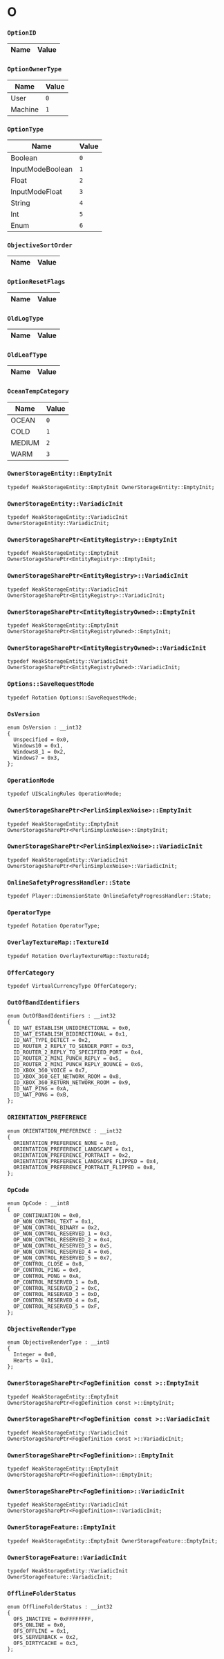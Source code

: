 # O
### `OptionID`
Name | Value
-|-


### `OptionOwnerType`
Name | Value
-|-
User | `0`
Machine | `1`


### `OptionType`
Name | Value
-|-
Boolean | `0`
InputModeBoolean | `1`
Float | `2`
InputModeFloat | `3`
String | `4`
Int | `5`
Enum | `6`


### `ObjectiveSortOrder`
Name | Value
-|-


### `OptionResetFlags`
Name | Value
-|-


### `OldLogType`
Name | Value
-|-


### `OldLeafType`
Name | Value
-|-


### `OceanTempCategory`
Name | Value
-|-
OCEAN | `0`
COLD | `1`
MEDIUM | `2`
WARM | `3`


### `OwnerStorageEntity::EmptyInit`
```
typedef WeakStorageEntity::EmptyInit OwnerStorageEntity::EmptyInit;

```

### `OwnerStorageEntity::VariadicInit`
```
typedef WeakStorageEntity::VariadicInit OwnerStorageEntity::VariadicInit;

```

### `OwnerStorageSharePtr<EntityRegistry>::EmptyInit`
```
typedef WeakStorageEntity::EmptyInit OwnerStorageSharePtr<EntityRegistry>::EmptyInit;

```

### `OwnerStorageSharePtr<EntityRegistry>::VariadicInit`
```
typedef WeakStorageEntity::VariadicInit OwnerStorageSharePtr<EntityRegistry>::VariadicInit;

```

### `OwnerStorageSharePtr<EntityRegistryOwned>::EmptyInit`
```
typedef WeakStorageEntity::EmptyInit OwnerStorageSharePtr<EntityRegistryOwned>::EmptyInit;

```

### `OwnerStorageSharePtr<EntityRegistryOwned>::VariadicInit`
```
typedef WeakStorageEntity::VariadicInit OwnerStorageSharePtr<EntityRegistryOwned>::VariadicInit;

```

### `Options::SaveRequestMode`
```
typedef Rotation Options::SaveRequestMode;

```

### `OsVersion`
```
enum OsVersion : __int32
{
  Unspecified = 0x0,
  Windows10 = 0x1,
  Windows8_1 = 0x2,
  Windows7 = 0x3,
};

```

### `OperationMode`
```
typedef UIScalingRules OperationMode;

```

### `OwnerStorageSharePtr<PerlinSimplexNoise>::EmptyInit`
```
typedef WeakStorageEntity::EmptyInit OwnerStorageSharePtr<PerlinSimplexNoise>::EmptyInit;

```

### `OwnerStorageSharePtr<PerlinSimplexNoise>::VariadicInit`
```
typedef WeakStorageEntity::VariadicInit OwnerStorageSharePtr<PerlinSimplexNoise>::VariadicInit;

```

### `OnlineSafetyProgressHandler::State`
```
typedef Player::DimensionState OnlineSafetyProgressHandler::State;

```

### `OperatorType`
```
typedef Rotation OperatorType;

```

### `OverlayTextureMap::TextureId`
```
typedef Rotation OverlayTextureMap::TextureId;

```

### `OfferCategory`
```
typedef VirtualCurrencyType OfferCategory;

```

### `OutOfBandIdentifiers`
```
enum OutOfBandIdentifiers : __int32
{
  ID_NAT_ESTABLISH_UNIDIRECTIONAL = 0x0,
  ID_NAT_ESTABLISH_BIDIRECTIONAL = 0x1,
  ID_NAT_TYPE_DETECT = 0x2,
  ID_ROUTER_2_REPLY_TO_SENDER_PORT = 0x3,
  ID_ROUTER_2_REPLY_TO_SPECIFIED_PORT = 0x4,
  ID_ROUTER_2_MINI_PUNCH_REPLY = 0x5,
  ID_ROUTER_2_MINI_PUNCH_REPLY_BOUNCE = 0x6,
  ID_XBOX_360_VOICE = 0x7,
  ID_XBOX_360_GET_NETWORK_ROOM = 0x8,
  ID_XBOX_360_RETURN_NETWORK_ROOM = 0x9,
  ID_NAT_PING = 0xA,
  ID_NAT_PONG = 0xB,
};

```

### `ORIENTATION_PREFERENCE`
```
enum ORIENTATION_PREFERENCE : __int32
{
  ORIENTATION_PREFERENCE_NONE = 0x0,
  ORIENTATION_PREFERENCE_LANDSCAPE = 0x1,
  ORIENTATION_PREFERENCE_PORTRAIT = 0x2,
  ORIENTATION_PREFERENCE_LANDSCAPE_FLIPPED = 0x4,
  ORIENTATION_PREFERENCE_PORTRAIT_FLIPPED = 0x8,
};

```

### `OpCode`
```
enum OpCode : __int8
{
  OP_CONTINUATION = 0x0,
  OP_NON_CONTROL_TEXT = 0x1,
  OP_NON_CONTROL_BINARY = 0x2,
  OP_NON_CONTROL_RESERVED_1 = 0x3,
  OP_NON_CONTROL_RESERVED_2 = 0x4,
  OP_NON_CONTROL_RESERVED_3 = 0x5,
  OP_NON_CONTROL_RESERVED_4 = 0x6,
  OP_NON_CONTROL_RESERVED_5 = 0x7,
  OP_CONTROL_CLOSE = 0x8,
  OP_CONTROL_PING = 0x9,
  OP_CONTROL_PONG = 0xA,
  OP_CONTROL_RESERVED_1 = 0xB,
  OP_CONTROL_RESERVED_2 = 0xC,
  OP_CONTROL_RESERVED_3 = 0xD,
  OP_CONTROL_RESERVED_4 = 0xE,
  OP_CONTROL_RESERVED_5 = 0xF,
};

```

### `ObjectiveRenderType`
```
enum ObjectiveRenderType : __int8
{
  Integer = 0x0,
  Hearts = 0x1,
};

```

### `OwnerStorageSharePtr<FogDefinition const >::EmptyInit`
```
typedef WeakStorageEntity::EmptyInit OwnerStorageSharePtr<FogDefinition const >::EmptyInit;

```

### `OwnerStorageSharePtr<FogDefinition const >::VariadicInit`
```
typedef WeakStorageEntity::VariadicInit OwnerStorageSharePtr<FogDefinition const >::VariadicInit;

```

### `OwnerStorageSharePtr<FogDefinition>::EmptyInit`
```
typedef WeakStorageEntity::EmptyInit OwnerStorageSharePtr<FogDefinition>::EmptyInit;

```

### `OwnerStorageSharePtr<FogDefinition>::VariadicInit`
```
typedef WeakStorageEntity::VariadicInit OwnerStorageSharePtr<FogDefinition>::VariadicInit;

```

### `OwnerStorageFeature::EmptyInit`
```
typedef WeakStorageEntity::EmptyInit OwnerStorageFeature::EmptyInit;

```

### `OwnerStorageFeature::VariadicInit`
```
typedef WeakStorageEntity::VariadicInit OwnerStorageFeature::VariadicInit;

```

### `OfflineFolderStatus`
```
enum OfflineFolderStatus : __int32
{
  OFS_INACTIVE = 0xFFFFFFFF,
  OFS_ONLINE = 0x0,
  OFS_OFFLINE = 0x1,
  OFS_SERVERBACK = 0x2,
  OFS_DIRTYCACHE = 0x3,
};

```

